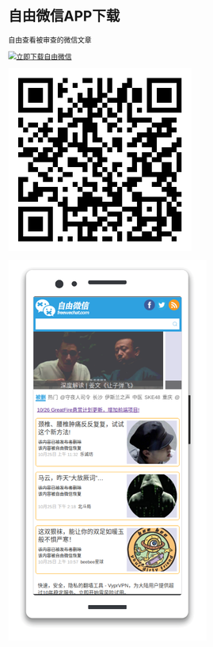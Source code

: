 # 自由微信APP下载

自由查看被审查的微信文章

<a href="https://somier.cc/media/apks/com.freewechat.apk"><img src="https://bitbucket.org/greatfire-martin/test/raw/master/left.png" alt="立即下载自由微信"></a>

<a href="https://somier.cc/media/apks/com.freewechat.apk" name="a"><img src="./appqr.png"></a>

<a href="https://somier.cc/media/apks/com.freewechat.apk"><img src="./appmockup.png" alt="立即下载自由微信"></a>
